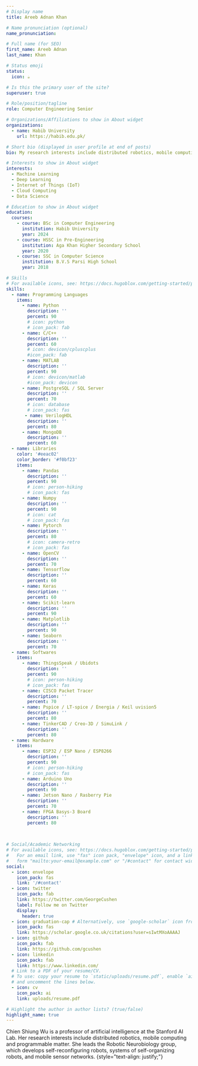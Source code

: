 ```yaml
---          
# Display name
title: Areeb Adnan Khan

# Name pronunciation (optional)
name_pronunciation: 

# Full name (for SEO)
first_name: Areeb Adnan
last_name: Khan

# Status emoji
status:
  icon: ☕️

# Is this the primary user of the site?
superuser: true

# Role/position/tagline
role: Computer Engineering Senior

# Organizations/Affiliations to show in About widget
organizations:
  - name: Habib University
    url: https://habib.edu.pk/

# Short bio (displayed in user profile at end of posts)
bio: My research interests include distributed robotics, mobile computing and programmable matter.

# Interests to show in About widget
interests:
  - Machine Learning
  - Deep Learning 
  - Internet of Things (IoT)
  - Cloud Computing
  - Data Science

# Education to show in About widget
education:
  courses:
    - course: BSc in Computer Engineering
      institution: Habib University
      year: 2024
    - course: HSSC in Pre-Engineering
      institution: Aga Khan Higher Secondary School
      year: 2020
    - course: SSC in Computer Science
      institution: B.V.S Parsi High School
      year: 2018

# Skills
# For available icons, see: https://docs.hugoblox.com/getting-started/page-builder/#icons
skills:
  - name: Programming Languages
    items:
      - name: Python
        description: ''
        percent: 90
        # icon: python
        # icon_pack: fab
      - name: C/C++
        description: ''
        percent: 60
        # icon: devicon/cpluscplus
        #icon_pack: fab
      - name: MATLAB
        description: ''
        percent: 90
        # icon: devicon/matlab
        #icon_pack: devicon
      - name: PostgreSQL / SQL Server
        description: ''
        percent: 70
        # icon: database
        # icon_pack: fas
       - name: VerilogHDL
        description: ''
        percent: 80
      - name: MongoDB
        description: ''
        percent: 60     
  - name: Libraries
    color: '#eeac02'
    color_border: '#f0bf23'
    items:
      - name: Pandas
        description: ''
        percent: 90
        # icon: person-hiking
        # icon_pack: fas
      - name: Numpy
        description: ''
        percent: 90
        # icon: cat
        # icon_pack: fas
      - name: Pytorch
        description: ''
        percent: 80
        # icon: camera-retro
        # icon_pack: fas
      - name: OpenCV
        description: ''
        percent: 70
      - name: Tensorflow
        description: ''
        percent: 60
      - name: Keras
        description: ''
        percent: 60
      - name: Scikit-learn
        description: ''
        percent: 90
      - name: Matplotlib
        description: ''
        percent: 90
      - name: Seaborn
        description: ''
        percent: 70
  - name: Softwares
    items:
      - name: ThingsSpeak / Ubidots 
        description: ''
        percent: 90
        # icon: person-hiking
        # icon_pack: fas
      - name: CISCO Packet Tracer 
        description: ''
        percent: 70
      - name: Pspice / LT-spice / Energia / Keil uvision5
        description: ''
        percent: 80
      - name: TinkerCAD / Creo-3D / SimuLink / 
        description: ''
        percent: 80
  - name: Hardware 
    items:
      - name: ESP32 / ESP Nano / ESP8266 
        description: ''
        percent: 90
        # icon: person-hiking
        # icon_pack: fas
      - name: Arduino Uno 
        description: ''
        percent: 90
      - name: Jetson Nano / Rasberry Pie
        description: ''
        percent: 70
      - name: FPGA Basys-3 Board
        description: ''
        percent: 80
    
      

# Social/Academic Networking
# For available icons, see: https://docs.hugoblox.com/getting-started/page-builder/#icons
#   For an email link, use "fas" icon pack, "envelope" icon, and a link in the
#   form "mailto:your-email@example.com" or "/#contact" for contact widget.
social:
  - icon: envelope
    icon_pack: fas
    link: '/#contact'
  - icon: twitter
    icon_pack: fab
    link: https://twitter.com/GeorgeCushen
    label: Follow me on Twitter
    display:
      header: true
  - icon: graduation-cap # Alternatively, use `google-scholar` icon from `ai` icon pack
    icon_pack: fas
    link: https://scholar.google.co.uk/citations?user=sIwtMXoAAAAJ
  - icon: github
    icon_pack: fab
    link: https://github.com/gcushen
  - icon: linkedin
    icon_pack: fab
    link: https://www.linkedin.com/
  # Link to a PDF of your resume/CV.
  # To use: copy your resume to `static/uploads/resume.pdf`, enable `ai` icons in `params.yaml`,
  # and uncomment the lines below.
  - icon: cv
    icon_pack: ai
    link: uploads/resume.pdf

# Highlight the author in author lists? (true/false)
highlight_name: true
---
```


Chien Shiung Wu is a professor of artificial intelligence at the Stanford AI Lab. Her research interests include distributed robotics, mobile computing and programmable matter. She leads the Robotic Neurobiology group, which develops self-reconfiguring robots, systems of self-organizing robots, and mobile sensor networks.
{style="text-align: justify;"}
